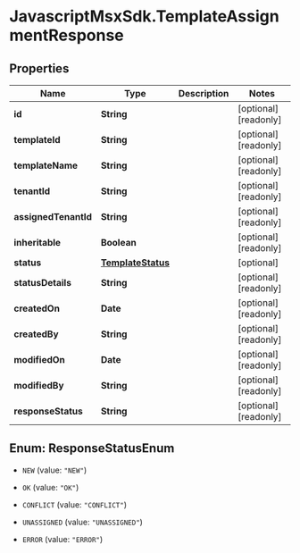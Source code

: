 # JavascriptMsxSdk.TemplateAssignmentResponse

## Properties

Name | Type | Description | Notes
------------ | ------------- | ------------- | -------------
**id** | **String** |  | [optional] [readonly] 
**templateId** | **String** |  | [optional] [readonly] 
**templateName** | **String** |  | [optional] [readonly] 
**tenantId** | **String** |  | [optional] [readonly] 
**assignedTenantId** | **String** |  | [optional] [readonly] 
**inheritable** | **Boolean** |  | [optional] [readonly] 
**status** | [**TemplateStatus**](TemplateStatus.md) |  | [optional] 
**statusDetails** | **String** |  | [optional] [readonly] 
**createdOn** | **Date** |  | [optional] [readonly] 
**createdBy** | **String** |  | [optional] [readonly] 
**modifiedOn** | **Date** |  | [optional] [readonly] 
**modifiedBy** | **String** |  | [optional] [readonly] 
**responseStatus** | **String** |  | [optional] [readonly] 



## Enum: ResponseStatusEnum


* `NEW` (value: `"NEW"`)

* `OK` (value: `"OK"`)

* `CONFLICT` (value: `"CONFLICT"`)

* `UNASSIGNED` (value: `"UNASSIGNED"`)

* `ERROR` (value: `"ERROR"`)




